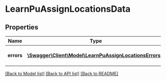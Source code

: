# LearnPuAssignLocationsData

## Properties
Name | Type | Description | Notes
------------ | ------------- | ------------- | -------------
**errors** | [**\Swagger\Client\Model\LearnPuAssignLocationsErrors[]**](LearnPuAssignLocationsErrors.md) | Array with active plugins | [optional] 

[[Back to Model list]](../README.md#documentation-for-models) [[Back to API list]](../README.md#documentation-for-api-endpoints) [[Back to README]](../README.md)


